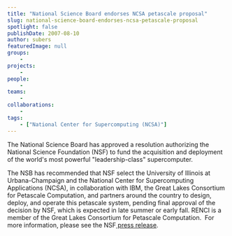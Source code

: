 ```yaml
---
title: "National Science Board endorses NCSA petascale proposal"
slug: national-science-board-endorses-ncsa-petascale-proposal
spotlight: false
publishDate: 2007-08-10
author: subers
featuredImage: null
groups:
    - 
projects:
    - 
people:
    - 
teams: 
    - 
collaborations:
    - 
tags:
    - ["National Center for Supercomputing (NCSA)"]
---
```

The National Science Board has approved a resolution authorizing the National Science Foundation (NSF) to fund the acquisition and deployment of the world's most powerful "leadership-class" supercomputer.

<!--more-->

The NSB has recommended that NSF select the University of Illinois at Urbana-Champaign and the National Center for Supercomputing Applications (NCSA), in collaboration with IBM, the Great Lakes Consortium for Petascale Computation, and partners around the country to design, deploy, and operate this petascale system, pending final approval of the decision by NSF, which is expected in late summer or early fall. RENCI is a member of the Great Lakes Consortium for Petascale Computation.  For more information, please see the NSF<a href="http://www.nsf.gov/news/news_summ.jsp?cntn_id=109850&amp;org=OCI&amp;from=news" target="_blank"> press release</a>.

